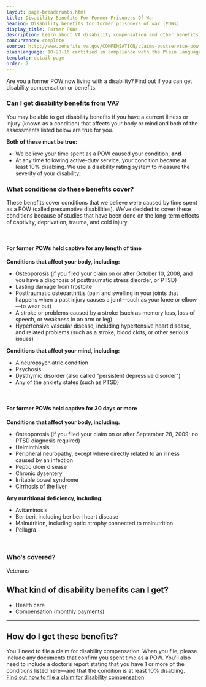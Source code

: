 ```yaml
---
layout: page-breadcrumbs.html
title: Disability Benefits For Former Prisoners Of War
heading: Disability benefits for former prisoners of war (POWs)
display_title: Former POWs
description: Learn about VA disability compensation and other benefits for former prisoners of war (POWs). Learn which conditions these benefits cover and how to file your claim.
concurrence: complete
source: http://www.benefits.va.gov/COMPENSATION/claims-postservice-pow.asp
plainlanguage: 10-28-16 certified in compliance with the Plain Language Act
template: detail-page
order: 2
---
```


<div class="va-introtext">

Are you a former POW now living with a disability? Find out if you can get disability compensation or benefits.

</div>


<div class="feature" markdown="1">

### Can I get disability benefits from VA?
You may be able to get disability benefits if you have a current illness or injury (known as a condition) that affects your body or mind and both of the assessments listed below are true for you.

**Both of these must be true:**
-	We believe your time spent as a POW caused your condition, **and**
-	At any time following active-duty service, your condition became at least 10% disabling. We use a disability rating system to measure the severity of your disability.


### What conditions do these benefits cover?

These benefits cover conditions that we believe were caused by time spent as a POW (called presumptive disabilities). We’ve decided to cover these conditions because of studies that have been done on the long-term effects of captivity, deprivation, trauma, and cold injury.

<br>

#### For former POWs held captive for any length of time

**Conditions that affect your body, including:**
-	Osteoporosis (if you filed your claim on or after October 10, 2008, and you have a diagnosis of posttraumatic stress disorder, or PTSD)
-	Lasting damage from frostbite
-	Posttraumatic osteoarthritis (pain and swelling in your joints that happens when a past injury causes a joint—such as your knee or elbow—to wear out)
-	A stroke or problems caused by a stroke (such as memory loss, loss of speech, or weakness in an arm or leg)
-	Hypertensive vascular disease, including hypertensive heart disease, and related problems (such as a stroke, blood clots, or other serious issues)

**Conditions that affect your mind, including:**
-	A neuropsychiatric condition
-	Psychosis
-	Dysthymic disorder (also called "persistent depressive disorder")
-	Any of the anxiety states (such as PTSD)

<br>

#### For former POWs held captive for 30 days or more

**Conditions that affect your body, including:**
-	Osteoporosis (if you filed your claim on or after September 28, 2009; no PTSD diagnosis required)
-	Helminthiasis
-	Peripheral neuropathy, except where directly related to an illness caused by an infection
-	Peptic ulcer disease
-	Chronic dysentery
-	Irritable bowel syndrome
-	Cirrhosis of the liver

**Any nutritional deficiency, including:**
-	Avitaminosis
-	Beriberi, including beriberi heart disease
-	Malnutrition, including optic atrophy connected to malnutrition
-	Pellagra
<br>

### Who’s covered?

Veterans
</div>

## What kind of disability benefits can I get?

-	Health care
- Compensation (monthly payments)

--------

## How do I get these benefits?

You’ll need to file a claim for disability compensation. When you file, please include any documents that confirm you spent time as a POW. You’ll also need to include a doctor’s report stating that you have 1 or more of the conditions listed here—and that the condition is at least 10% disabling. <br>
[Find out how to file a claim for disability compensation](/disability/how-to-file-claim/)
